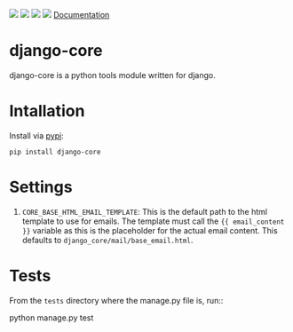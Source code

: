 [<img src="https://travis-ci.org/InfoAgeTech/django-core.png?branch=master">](http://travis-ci.org/InfoAgeTech/django-core)
[<img src="https://coveralls.io/repos/InfoAgeTech/django-core/badge.png">](https://coveralls.io/r/InfoAgeTech/django-core)
[<img src="https://badge.fury.io/py/django-core.png">](http://badge.fury.io/py/django-core)
[<img src="https://pypip.in/license/django-core/badge.png">](https://github.com/InfoAgeTech/django-core/blob/master/LICENSE)
[Documentation](http://django-core.readthedocs.org)

django-core
===========
django-core is a python tools module written for django.

Intallation
===========
Install via [pypi](https://pypi.python.org/pypi/django-core):

    pip install django-core

Settings
========
1. ``CORE_BASE_HTML_EMAIL_TEMPLATE``: This is the default path to the html template to use for emails.  The template must call the ``{{ email_content }}`` variable as this is the placeholder for the actual email content. This defaults to ``django_core/mail/base_email.html``.

Tests
=====
From the ``tests`` directory where the manage.py file is, run::

   python manage.py test
